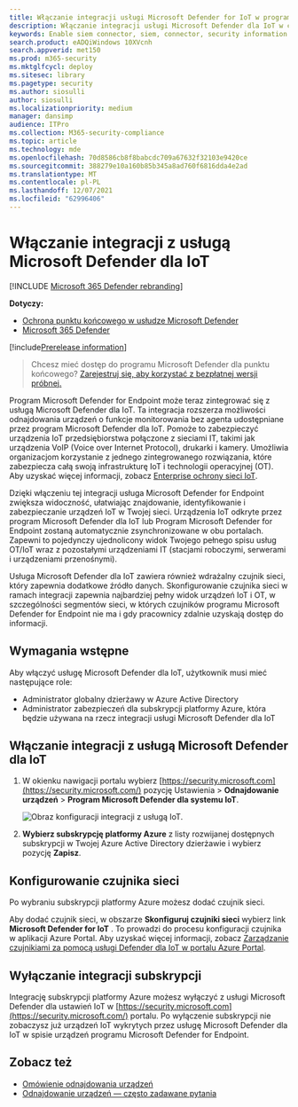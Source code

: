 ```yaml
---
title: Włączanie integracji usługi Microsoft Defender for IoT w programie Microsoft Defender for Endpoint
description: Włączanie integracji usługi Microsoft Defender dla IoT w celu uzyskania widoczności w skoncentrowaniu się na urządzeniach IoT/OT w obszarach sieci, w których nie wdrożono funkcji MDE
keywords: Enable siem connector, siem, connector, security information and events
search.product: eADQiWindows 10XVcnh
search.appverid: met150
ms.prod: m365-security
ms.mktglfcycl: deploy
ms.sitesec: library
ms.pagetype: security
ms.author: siosulli
author: siosulli
ms.localizationpriority: medium
manager: dansimp
audience: ITPro
ms.collection: M365-security-compliance
ms.topic: article
ms.technology: mde
ms.openlocfilehash: 70d8586cb8f8babcdc709a67632f32103e9420ce
ms.sourcegitcommit: 388279e10a160b85b345a8ad760f6816dda4e2ad
ms.translationtype: MT
ms.contentlocale: pl-PL
ms.lasthandoff: 12/07/2021
ms.locfileid: "62996406"
---
```

# <a name="enable-microsoft-defender-for-iot-integration"></a>Włączanie integracji z usługą Microsoft Defender dla IoT

[!INCLUDE [Microsoft 365 Defender rebranding](../../includes/microsoft-defender.md)]

**Dotyczy:**

- [Ochrona punktu końcowego w usłudze Microsoft Defender](https://go.microsoft.com/fwlink/?linkid=2154037)
- [Microsoft 365 Defender](https://go.microsoft.com/fwlink/?linkid=2118804)

[!include[Prerelease information](../../includes/prerelease.md)]

> Chcesz mieć dostęp do programu Microsoft Defender dla punktu końcowego? [Zarejestruj się, aby korzystać z bezpłatnej wersji próbnej.](https://signup.microsoft.com/create-account/signup?products=7f379fee-c4f9-4278-b0a1-e4c8c2fcdf7e&ru=https://aka.ms/MDEp2OpenTrial?ocid=docs-wdatp-enablesiem-abovefoldlink)

Program Microsoft Defender for Endpoint może teraz zintegrować się z usługą Microsoft Defender dla IoT. Ta integracja rozszerza możliwości odnajdowania urządzeń o funkcje monitorowania bez agenta udostępniane przez program Microsoft Defender dla IoT. Pomoże to zabezpieczyć urządzenia IoT przedsiębiorstwa połączone z sieciami IT, takimi jak urządzenia VoIP (Voice over Internet Protocol), drukarki i kamery. Umożliwia organizacjom korzystanie z jednego zintegrowanego rozwiązania, które zabezpiecza całą swoją infrastrukturę IoT i technologii operacyjnej (OT). Aby uzyskać więcej informacji, zobacz [Enterprise ochrony sieci IoT](/azure/defender-for-iot/organizations/overview-eiot).

Dzięki włączeniu tej integracji usługa Microsoft Defender for Endpoint zwiększa widoczność, ułatwiając znajdowanie, identyfikowanie i zabezpieczanie urządzeń IoT w Twojej sieci. Urządzenia IoT odkryte przez program Microsoft Defender dla IoT lub Program Microsoft Defender for Endpoint zostaną automatycznie zsynchronizowane w obu portalach. Zapewni to pojedynczy ujednolicony widok Twojego pełnego spisu usług OT/IoT wraz z pozostałymi urządzeniami IT (stacjami roboczymi, serwerami i urządzeniami przenośnymi).

Usługa Microsoft Defender dla IoT zawiera również wdrażalny czujnik sieci, który zapewnia dodatkowe źródło danych. Skonfigurowanie czujnika sieci w ramach integracji zapewnia najbardziej pełny widok urządzeń IoT i OT, w szczególności segmentów sieci, w których czujników programu Microsoft Defender for Endpoint nie ma i gdy pracownicy zdalnie uzyskają dostęp do informacji.

## <a name="prerequisites"></a>Wymagania wstępne

Aby włączyć usługę Microsoft Defender dla IoT, użytkownik musi mieć następujące role:

- Administrator globalny dzierżawy w Azure Active Directory
- Administrator zabezpieczeń dla subskrypcji platformy Azure, która będzie używana na rzecz integracji usługi Microsoft Defender dla IoT

## <a name="enabling-the-microsoft-defender-for-iot-integration"></a>Włączanie integracji z usługą Microsoft Defender dla IoT

1. W okienku nawigacji portalu wybierz [https://security.microsoft.com](https://security.microsoft.com/) pozycję Ustawienia  \> **Odnajdowanie urządzeń** \> **Program Microsoft Defender dla systemu IoT**.

    ![Obraz konfiguracji integracji z usługą IoT.](images/enable-defender-for-iot.png)

2. **Wybierz subskrypcję platformy Azure** z listy rozwijanej dostępnych subskrypcji w Twojej Azure Active Directory dzierżawie i wybierz pozycję **Zapisz**.

## <a name="set-up-a-network-sensor"></a>Konfigurowanie czujnika sieci

Po wybraniu subskrypcji platformy Azure możesz dodać czujnik sieci.

Aby dodać czujnik sieci, w obszarze **Skonfiguruj czujniki sieci** wybierz link **Microsoft Defender for IoT** . To prowadzi do procesu konfiguracji czujnika w aplikacji Azure Portal. Aby uzyskać więcej informacji, zobacz [Zarządzanie czujnikiami za pomocą usługi Defender dla IoT w portalu Azure Portal](/azure/defender-for-iot/organizations/how-to-manage-sensors-on-the-cloud).

## <a name="turn-off-subscription-integration"></a>Wyłączanie integracji subskrypcji

Integrację subskrypcji platformy Azure możesz wyłączyć z usługi Microsoft Defender dla ustawień IoT w [https://security.microsoft.com](https://security.microsoft.com/) portalu. Po wyłączenie subskrypcji nie zobaczysz już urządzeń IoT wykrytych przez usługę Microsoft Defender dla IoT w spisie urządzeń programu Microsoft Defender for Endpoint.

## <a name="see-also"></a>Zobacz też

- [Omówienie odnajdowania urządzeń](configure-device-discovery.md)
- [Odnajdowanie urządzeń — często zadawane pytania](device-discovery-faq.md)
